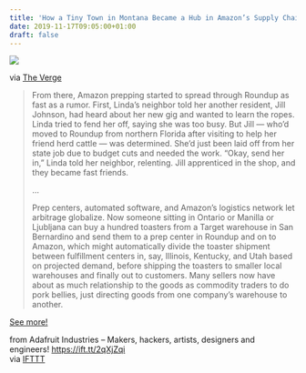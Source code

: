 ```yaml
---
title: 'How a Tiny Town in Montana Became a Hub in Amazon’s Supply Chain'
date: 2019-11-17T09:05:00+01:00
draft: false
---
```


![](https://cdn-blog.adafruit.com/uploads/2019/11/VRG_3665_001.0-600x337.jpg)

via [The Verge](https://www.theverge.com/2019/11/14/20961523/amazon-walmart-target-package-delivery-sales-tax-montana-roundup)

> From there, Amazon prepping started to spread through Roundup as fast as a rumor. First, Linda’s neighbor told her another resident, Jill Johnson, had heard about her new gig and wanted to learn the ropes. Linda tried to fend her off, saying she was too busy. But Jill — who’d moved to Roundup from northern Florida after visiting to help her friend herd cattle — was determined. She’d just been laid off from her state job due to budget cuts and needed the work. “Okay, send her in,” Linda told her neighbor, relenting. Jill apprenticed in the shop, and they became fast friends.
> 
> …
> 
> Prep centers, automated software, and Amazon’s logistics network let arbitrage globalize. Now someone sitting in Ontario or Manilla or Ljubljana can buy a hundred toasters from a Target warehouse in San Bernardino and send them to a prep center in Roundup and on to Amazon, which might automatically divide the toaster shipment between fulfillment centers in, say, Illinois, Kentucky, and Utah based on projected demand, before shipping the toasters to smaller local warehouses and finally out to customers. Many sellers now have about as much relationship to the goods as commodity traders to do pork bellies, just directing goods from one company’s warehouse to another.

[See more!](https://www.theverge.com/2019/11/14/20961523/amazon-walmart-target-package-delivery-sales-tax-montana-roundup)

  
  
from Adafruit Industries – Makers, hackers, artists, designers and engineers! https://ift.tt/2qXjZqi  
via [IFTTT](https://ifttt.com/?ref=da&site=blogger)